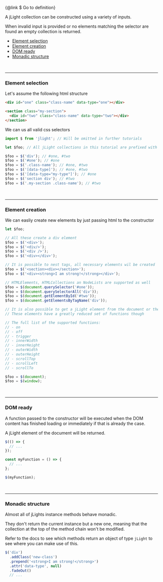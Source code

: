 {@link $ Go to definition}

A jLight collection can be constructed using a variety of inputs.

When invalid input is provided or no elements matching the selector are found an empty collection is returned.

* [Element selection](#element-selection)
* [Element creation](#element-creation)
* [DOM ready](#dom-ready)
* [Monadic structure](#monadic-structure)

&nbsp;
___

### Element selection

Let's assume the following html structure

```html
<div id="one" class="class-name" data-type="one"></div>

<section class="my-section">
  <div id="two" class="class-name" data-type="two"></div>
</section>
```

We can us all valid css selectors

```js
import $ from 'jlight'; // Will be omitted in further tutorials

let $foo; // All jLight collections in this tutorial are prefixed with the $ symbol to easily identify them

$foo = $('div'); // #one, #two
$foo = $('#one'); // #one
$foo = $('.class-name'); // #one, #two
$foo = $('[data-type]'); // #one, #two
$foo = $('[data-type="my-type"]'); // #one
$foo = $('section div'); // #two
$foo = $('.my-section .class-name'); // #two
```

&nbsp;

___

### Element creation

We can easliy create new elements by just passing html to the constructor

```js
let $foo;

// All these create a div element
$foo = $('<div>');
$foo = $('<div/>');
$foo = $('<div />');
$foo = $('<div></div>');

// It is possible to nest tags, all necessary elements wil be created
$foo = $('<section><div></section>');
$foo = $('<div><strong>I am strong!</strong></div>');

// HTMLElements, HTMLCollections an NodeLists are supported as well
$foo = $(document.querySelector('#one'));
$foo = $(document.querySelectorAll('div'));
$foo = $(document.getElementById('#two'));
$foo = $(document.getElementsByTagName('div'));

// It is also possible to get a jLight element from the document or the window
// These elements have a greatly reduced set of functions though

// The full list of the supported functions:
// - on
// - off
// - trigger
// - innerWidth
// - innerHeight
// - outerWidth
// - outerHeight
// - scrollTop
// - scrollLeft
// - scrollTo

$foo = $(document);
$foo = $(window);
```

&nbsp;

___

### DOM ready

A function passed to the constructor will be executed when the DOM content has finished loading
or immediately if that is already the case.

A jLight element of the document will be returned.

```js
$(() => {
  // ...
});

const myFunction = () => {
  // ...
};

$(myFunction);
```

&nbsp;

___

### Monadic structure

Almost all of jLights instance methods behave monadic.

They don't return the current instance but a new one, meaning that the collection at the top of the method chain won't be modified.

Refer to the docs to see which methods return an object of type `jLight` to see where you can make use of this.

```js
$('div')
  .addClass('new-class')
  .prepend('<strong>I am strong!</strong>')
  .attr('data-type', null)
  .fadeOut()
  // ...
```
